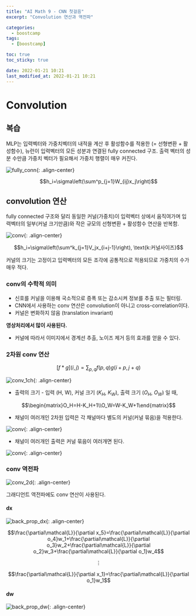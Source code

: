 ```yaml
---
title: "AI Math 9 - CNN 첫걸음"
excerpt: "Convolution 연산과 역전파"

categories:
  - boostcamp
tags:
  - [boostcamp]

toc: true
toc_sticky: true

date: 2022-01-21 10:21
last_modified_at: 2022-01-21 10:21
---
```


# Convolution

## 복습
MLP는 입력벡터와 가중치벡터의 내적을 계산 후 활성함수를 적용한 (= 선형변환 + 활성함수), 뉴런이 입력벡터의 모든 성분과 연결된 fully connected 구조. 출력 벡터의 성분 수만큼 가중치 벡터가 필요해서 가중치 행렬이 매우 커진다.

![fully_conn](/assets/images/post/220121/boostcamp_cnn_first_step/fully_conn.png){: .align-center}

$$h_i=\sigma\left(\sum^p_{j=1}W_{ij}x_j\right)$$

## convolution 연산
fully connected 구조와 달리 동일한 커널(가중치)이 입력벡터 상에서 움직여가며 입력벡터의 일부(커널 크기만큼)와 작은 규모의 선형변환 + 활성함수 연산을 반복함.

![conv](/assets/images/post/220121/boostcamp_cnn_first_step/conv.png){: .align-center}

$$h_i=\sigma\left(\sum^k_{j=1}V_jx_{i+j-1}\right), \text{k:커널사이즈}$$

커널의 크기는 고정이고 입력벡터의 모든 조각에 공통적으로 적용되므로 가중치의 수가 매우 적다.

### conv의 수학적 의미
* 신호를 커널을 이용해 국소적으로 증폭 또는 감소시켜 정보를 추출 또는 필터링. 
* CNN에서 사용하는 conv 연산은 convolution이 아니고 cross-correlation이다.
* 커널은 변화하지 않음 (translation invariant)

**영상처리에서 많이 사용된다.**
* 커널에 따라서 이미지에서 경계선 추출, 노이즈 제거 등의 효과를 얻을 수 있다.

### 2차원 conv 연산

$$[f*g](i,j) = \sum_{p,q}f(p,q)g(i+p,j+q)$$

![conv_1ch](/assets/images/post/220121/boostcamp_cnn_first_step/conv_1ch.png){: .align-center}


* 출력의 크기 - 입력 (H, W), 커널 크기 ($K_H$, $K_W$), 출력 크기 ($O_H$, $O_W$) 일 때, 

$$\begin{matrix}O_H=H-K_H+1\\O_W=W-K_W+1\end{matrix}$$

* 채널이 여러개인 2차원 입력은 각 채널마다 별도의 커널(커널 묶음)을 적용한다.

![conv](/assets/images/post/220121/boostcamp_cnn_first_step/conv_multi_ch.png){: .align-center}

* 채널이 여러개인 출력은 커널 묶음이 여러개면 된다.

![conv](/assets/images/post/220121/boostcamp_cnn_first_step/multi_ch_conv.png){: .align-center}

### conv 역전파

![conv_2d](/assets/images/post/220121/boostcamp_cnn_first_step/conv_2d_x_5.png){: .align-center}

그래디언트 역전파에도 conv 연산이 사용된다.

#### dx
![back_prop_dx](/assets/images/post/220121/boostcamp_cnn_first_step/back_prop_dx.png){: .align-center}

$$\frac{\partial\mathcal{L}}{\partial x_5}=\frac{\partial\mathcal{L}}{\partial o_4}w_1+\frac{\partial\mathcal{L}}{\partial o_3}w_2+\frac{\partial\mathcal{L}}{\partial o_2}w_3+\frac{\partial\mathcal{L}}{\partial o_1}w_4$$

$$\vdots$$

$$\frac{\partial\mathcal{L}}{\partial x_1}=\frac{\partial\mathcal{L}}{\partial o_1}w_1$$

#### dw
![back_prop_dw](/assets/images/post/220121/boostcamp_cnn_first_step/back_prop_dw.png){: .align-center}